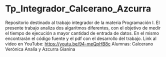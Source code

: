 # Tp_Integrador_Calcerano_Azcurra
Repositorio destinado al trabajo integrador de la materia Programación I.
El presente trabajo analiza dos algaritmos diferentes, con el objetivo de medir el tiempo de ejecución a mayor cantidad de entrada de datos.
En el mismo encontrarán el código fuente y el pdf con el desarrollo del trabajo.
Link al video en YouTube: https://youtu.be/94-meQpHB8c
Alumnas: Calcerano Verónica Analía y Azcurra Gianina
